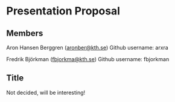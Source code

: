 # Presentation Proposal

## Members
Aron Hansen Berggren (aronber@kth.se)
Github username: arxra

Fredrik Björkman (fbjorkma@kth.se)
Github username: fbjorkman

## Title
Not decided, will be interesting!
